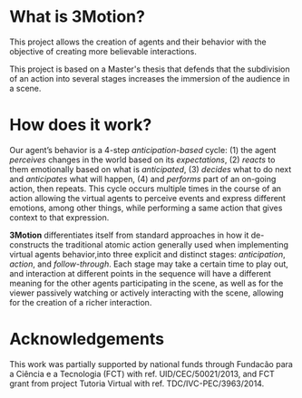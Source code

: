 # What is 3Motion?

This project allows the creation of agents and their behavior with the objective of creating more believable interactions.

This project is based on a Master's thesis that defends that the subdivision of an action into several stages increases the immersion of the audience in a scene.

# How does it work?

Our agent’s behavior is a 4-step *anticipation-based* cycle: (1) the agent *perceives* changes in the world based on its *expectations*, (2) *reacts* to them emotionally based on what is *anticipated*, (3) *decides* what to do next and *anticipates* what will happen, (4) and *performs* part of an on-going action, then repeats. This cycle occurs multiple times in the course of an action allowing the virtual agents to perceive events and express different emotions, among other things, while performing a same action that gives context to that expression.

**3Motion** differentiates itself from standard approaches in how it de-constructs the traditional atomic action generally used when implementing virtual agents behavior,into three explicit and distinct stages: *anticipation*, *action*, and *follow-through*. Each stage may take a certain time to play out, and interaction at different points in the sequence will have a different meaning for the other agents participating in the scene, as well as for the viewer passively watching or actively interacting with the scene, allowing for the creation of a richer interaction.

# Acknowledgements

 This work was partially supported by national funds through Fundacão para a Ciência e a Tecnologia (FCT) with ref. UID/CEC/50021/2013, and FCT grant from project Tutoria Virtual with ref. TDC/IVC-PEC/3963/2014.
